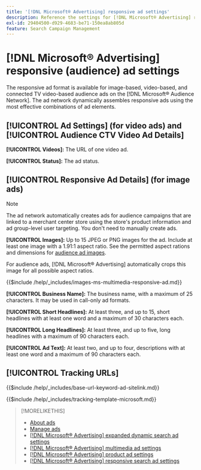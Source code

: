 ```yaml
---
title: '[!DNL Microsoft® Advertising] responsive ad settings'
description: Reference the settings for [!DNL Microsoft® Advertising] responsive ads.
exl-id: 29404500-d929-4683-be71-150ea8ab805d
feature: Search Campaign Management
---
```

# [!DNL Microsoft® Advertising] responsive (audience) ad settings

The responsive ad format is available for image-based, video-based, and connected TV video-based audience ads on the [!DNL Microsoft® Audience Network]. The ad network dynamically assembles responsive ads using the most effective combinations of ad elements.

## [!UICONTROL Ad Settings] (for video ads) and [!UICONTROL Audience CTV Video Ad Details]

**[!UICONTROL Videos]:** The URL of one video ad.

**[!UICONTROL Status]:** The ad status.

## [!UICONTROL Responsive Ad Details] (for image ads)

>[!NOTE]
>
>The ad network automatically creates ads for audience campaigns that are linked to a merchant center store using the store's product information and ad group-level user targeting. You don't need to manually create ads.

**[!UICONTROL Images]:** Up to 15 JPEG or PNG images for the ad. Include at least one image with a 1.91:1 aspect ratio. See the permitted aspect rations and dimensions for [audience ad images](https://help.ads.microsoft.com/#apex/ads/en/56912/0).

For audience ads, [!DNL Microsoft® Advertising] automatically crops this image for all possible aspect ratios.

<!-- Instructions -->

{{$include /help/_includes/images-ms-multimedia-responsive-ad.md}}

**[!UICONTROL Business Name]:** The business name, with a maximum of 25 characters. It may be used in call-only ad formats.

**[!UICONTROL Short Headlines]:** At least three, and up to 15, short headlines with at least one word and a maximum of 30 characters each.

**[!UICONTROL Long Headlines]:** At least three, and up to five, long headlines with a maximum of 90 characters each.
 
**[!UICONTROL Ad Text]:** At least two, and up to four, descriptions with at least one word and a maximum of 90 characters each.

## [!UICONTROL Tracking URLs]

<!-- **[!UICONTROL Base URl]:** -->

{{$include /help/_includes/base-url-keyword-ad-sitelink.md}}

<!-- **[!UICONTROL Tracking Template]:** -->

{{$include /help/_includes/tracking-template-microsoft.md}}

>[!MORELIKETHIS]
>
>* [About ads](ad-about.md)
>* [Manage ads](ad-manage.md)
>* [[!DNL Microsoft® Advertising] expanded dynamic search ad settings](ad-settings-microsoft-dsa.md)
>* [[!DNL Microsoft® Advertising] multimedia ad settings](ad-settings-microsoft-multimedia.md)
>* [[!DNL Microsoft® Advertising] product ad settings](ad-settings-microsoft-product.md)
>* [[!DNL Microsoft® Advertising] responsive search ad settings](ad-settings-microsoft-rsa.md)

